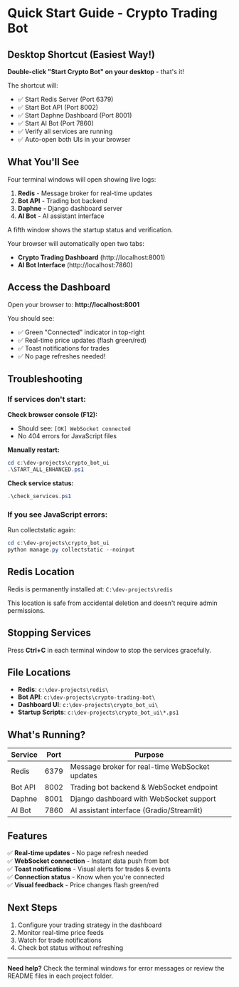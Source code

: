 # Quick Start Guide - Crypto Trading Bot

## Desktop Shortcut (Easiest Way!)

**Double-click "Start Crypto Bot" on your desktop** - that's it! 

The shortcut will:
- ✅ Start Redis Server (Port 6379)
- ✅ Start Bot API (Port 8002)  
- ✅ Start Daphne Dashboard (Port 8001)
- ✅ Start AI Bot (Port 7860)
- ✅ Verify all services are running
- ✅ Auto-open both UIs in your browser

## What You'll See

Four terminal windows will open showing live logs:
1. **Redis** - Message broker for real-time updates
2. **Bot API** - Trading bot backend
3. **Daphne** - Django dashboard server
4. **AI Bot** - AI assistant interface

A fifth window shows the startup status and verification.

Your browser will automatically open two tabs:
- **Crypto Trading Dashboard** (http://localhost:8001)
- **AI Bot Interface** (http://localhost:7860)

## Access the Dashboard

Open your browser to: **http://localhost:8001**

You should see:
- ✅ Green "Connected" indicator in top-right
- ✅ Real-time price updates (flash green/red)
- ✅ Toast notifications for trades
- ✅ No page refreshes needed!

## Troubleshooting

### If services don't start:

**Check browser console (F12):**
- Should see: `[OK] WebSocket connected`
- No 404 errors for JavaScript files

**Manually restart:**
```powershell
cd c:\dev-projects\crypto_bot_ui
.\START_ALL_ENHANCED.ps1
```

**Check service status:**
```powershell
.\check_services.ps1
```

### If you see JavaScript errors:

Run collectstatic again:
```powershell
cd c:\dev-projects\crypto_bot_ui
python manage.py collectstatic --noinput
```

## Redis Location

Redis is permanently installed at: `C:\dev-projects\redis`

This location is safe from accidental deletion and doesn't require admin permissions.

## Stopping Services

Press **Ctrl+C** in each terminal window to stop the services gracefully.

## File Locations

- **Redis**: `c:\dev-projects\redis\`
- **Bot API**: `c:\dev-projects\crypto-trading-bot\`
- **Dashboard UI**: `c:\dev-projects\crypto_bot_ui\`
- **Startup Scripts**: `c:\dev-projects\crypto_bot_ui\*.ps1`

## What's Running?

| Service | Port | Purpose |
|---------|------|---------|
| Redis | 6379 | Message broker for real-time WebSocket updates |
| Bot API | 8002 | Trading bot backend & WebSocket endpoint |
| Daphne | 8001 | Django dashboard with WebSocket support |
| AI Bot | 7860 | AI assistant interface (Gradio/Streamlit) |

## Features

✅ **Real-time updates** - No page refresh needed  
✅ **WebSocket connection** - Instant data push from bot  
✅ **Toast notifications** - Visual alerts for trades & events  
✅ **Connection status** - Know when you're connected  
✅ **Visual feedback** - Price changes flash green/red  

## Next Steps

1. Configure your trading strategy in the dashboard
2. Monitor real-time price feeds
3. Watch for trade notifications
4. Check bot status without refreshing

---

**Need help?** Check the terminal windows for error messages or review the README files in each project folder.
